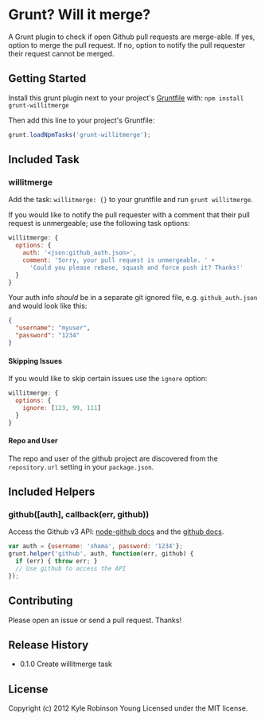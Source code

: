 # Grunt? Will it merge?

A Grunt plugin to check if open Github pull requests are merge-able. If yes,
option to merge the pull request. If no, option to notify the pull requester
their request cannot be merged.

## Getting Started

Install this grunt plugin next to your project's [Gruntfile][getting_started]
with: `npm install grunt-willitmerge`

Then add this line to your project's Gruntfile:

```javascript
grunt.loadNpmTasks('grunt-willitmerge');
```

[grunt]: https://github.com/cowboy/grunt
[getting_started]: https://github.com/cowboy/grunt/blob/master/docs/getting_started.md

## Included Task

### willitmerge

Add the task: `willitmerge: {}` to your gruntfile and run
`grunt willitmerge`.

If you would like to notify the pull requester with a comment that their
pull request is unmergeable; use the following task options:

```javascript
willitmerge: {
  options: {
    auth: '<json:github_auth.json>',
    comment: 'Sorry, your pull request is unmergeable. ' +
      'Could you please rebase, squash and force push it? Thanks!'
  }
}
```

Your auth info *should* be in a separate git ignored file, e.g.
`github_auth.json` and would look like this:

```json
{
  "username": "myuser",
  "password": "1234"
}
```

#### Skipping Issues

If you would like to skip certain issues use the `ignore` option:

```javascript
willitmerge: {
  options: {
    ignore: [123, 99, 111]
  }
}
```

#### Repo and User

The repo and user of the github project are discovered from the `repository.url`
setting in your `package.json`.

## Included Helpers

### github([auth], callback(err, github))

Access the Github v3 API:
[node-github docs](http://ajaxorg.github.com/node-github/) and the
[github docs](http://developer.github.com/v3/).

```javascript
var auth = {username: 'shama', password: '1234'};
grunt.helper('github', auth, function(err, github) {
  if (err) { throw err; }
  // Use github to access the API
});
```

## Contributing

Please open an issue or send a pull request. Thanks!

## Release History

* 0.1.0 Create willitmerge task

## License

Copyright (c) 2012 Kyle Robinson Young
Licensed under the MIT license.
